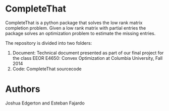 CompleteThat
============

CompleteThat is a python package that solves the low rank matrix completion problem. Given a low rank matrix with partial entries the package solves an optimization problem to estimate the missing entries.

The repository is divided into two folders: 
  1. Document: Technical document presented as part of our final project for the class EEOR E4650: Convex Optimization at Columbia University, Fall 2014
  2. Code: CompleteThat sourcecode
  
Authors
============
Joshua Edgerton and Esteban Fajardo

